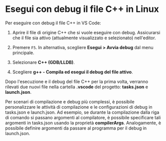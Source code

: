 <h1 data-loc-id="walkthrough.linux.title.run.and.debug.your.file">Esegui con debug il file C++ in Linux</h1>
<p data-loc-id="walkthrough.linux.run.and.debug.your.file">Per eseguire con debug il file C++ in VS Code:</p>
<ol>
<li><p data-loc-id="walkthrough.linux.instructions1">Aprire il file di origine C++ che si vuole eseguire con debug. Assicurarsi che il file sia attivo (attualmente visualizzato e selezionato) nell'editor.</p>
</li>
<li><p data-loc-id="walkthrough.linux.press.f5">Premere <code>F5</code>. In alternativa, scegliere <strong><span data-loc-id="walkthrough.linux.run" data-loc-hint="Refers to Run command on main menu">Esegui</span> &gt; <span data-loc-id="walkthrough.linux.start.debugging" data-loc-hint="Refers to Start Debugging command under Run menu on main menu">Avvia debug</span></strong> dal menu principale.</p>
</li>
<li><p data-loc-id="walkthrough.linux.select.compiler">Selezionare <strong>C++ (GDB/LLDB)</strong>.</p>
</li>
<li><p data-loc-id="walkthrough.linux.choose.build.active.file">Scegliere <strong>g++ - <span data-loc-id="walkthrough.linux.build.and.debug.active.file" data-loc-hint="Should be the same as translation for build.and.debug.active.file in extension.ts">Compila ed esegui il debug del file attivo</span></strong>.</p>
</li>
</ol>
<p data-loc-id="walkthrough.linux.after.running">Dopo l'esecuzione e il debug del file C++ per la prima volta, verranno rilevati due nuovi file nella cartella <strong>.vscode</strong> del progetto: <strong>tasks.json</strong> e <strong>launch.json</strong>.</p>

<p data-loc-id="walkthrough.linux.for.more.complex">Per scenari di compilazione e debug più complessi, è possibile personalizzare le attività di compilazione e le configurazioni di debug in <span>tasks.json</span> e <span>launch.json</span>. Ad esempio, se durante la compilazione dalla riga di comando si passano argomenti al compilatore, è possibile specificare tali argomenti in <span>tasks.json</span> usando la proprietà <strong>compilerArgs</strong>. Analogamente, è possibile definire argomenti da passare al programma per il debug in <span>launch.json</span>.</p>
